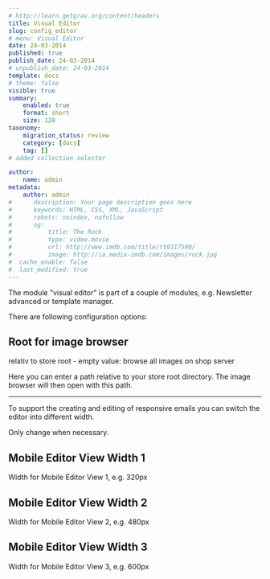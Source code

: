 ```yaml
---
# http://learn.getgrav.org/content/headers
title: Visual Editor
slug: config_editor
# menu: Visual Editor
date: 24-03-2014
published: true
publish_date: 24-03-2014
# unpublish_date: 24-03-2014
template: docs
# theme: false
visible: true
summary:
    enabled: true
    format: short
    size: 128
taxonomy:
    migration_status: review
    category: [docs]
    tag: []
# added collection selector

author:
    name: admin
metadata:
    author: admin
#      description: Your page description goes here
#      keywords: HTML, CSS, XML, JavaScript
#      robots: noindex, nofollow
#      og:
#          title: The Rock
#          type: video.movie
#          url: http://www.imdb.com/title/tt0117500/
#          image: http://ia.media-imdb.com/images/rock.jpg
#  cache_enable: false
#  last_modified: true
---
```


The module "visual editor" is part of a couple of modules, e.g. Newsletter advanced or template manager.

There are following configuration options:

## Root for image browser

relativ to store root - empty value: browse all images on shop server

Here you can enter a path relative to your store root directory. The image browser will then open with this path.

- - - - - -

To support the creating and editing of responsive emails you can switch the editor into different width.

Only change when necessary.

## Mobile Editor View Width 1

Width for Mobile Editor View 1, e.g. 320px

## Mobile Editor View Width 2

Width for Mobile Editor View 2, e.g. 480px

## Mobile Editor View Width 3

Width for Mobile Editor View 3, e.g. 600px
